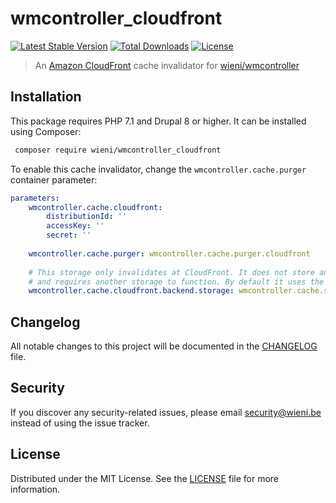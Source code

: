 wmcontroller_cloudfront
======================

[![Latest Stable Version](https://poser.pugx.org/wieni/wmcontroller_cloudfront/v/stable)](https://packagist.org/packages/wieni/wmcontroller_cloudfront)
[![Total Downloads](https://poser.pugx.org/wieni/wmcontroller_cloudfront/downloads)](https://packagist.org/packages/wieni/wmcontroller_cloudfront)
[![License](https://poser.pugx.org/wieni/wmcontroller_cloudfront/license)](https://packagist.org/packages/wieni/wmcontroller_cloudfront)

> An [Amazon CloudFront](https://aws.amazon.com/cloudfront) cache invalidator for [wieni/wmcontroller](https://github.com/wieni/wmcontroller)

## Installation

This package requires PHP 7.1 and Drupal 8 or higher. It can be
installed using Composer:

```bash
 composer require wieni/wmcontroller_cloudfront
```

To enable this cache invalidator, change the `wmcontroller.cache.purger` container parameter:
```yaml
parameters:
    wmcontroller.cache.cloudfront:
        distributionId: ''
        accessKey: ''
        secret: ''
    
    wmcontroller.cache.purger: wmcontroller.cache.purger.cloudfront
    
    # This storage only invalidates at CloudFront. It does not store anything
    # and requires another storage to function. By default it uses the database storage.
    wmcontroller.cache.cloudfront.backend.storage: wmcontroller.cache.storage.mysql
```

## Changelog
All notable changes to this project will be documented in the
[CHANGELOG](CHANGELOG.md) file.

## Security
If you discover any security-related issues, please email
[security@wieni.be](mailto:security@wieni.be) instead of using the issue
tracker.

## License
Distributed under the MIT License. See the [LICENSE](LICENSE.md) file
for more information.
